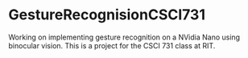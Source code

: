 # GestureRecognisionCSCI731
Working on implementing gesture recognition on a NVidia Nano using binocular vision. This is a project for the CSCI 731 class at RIT.
